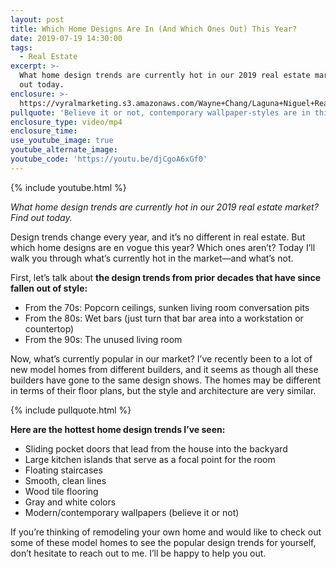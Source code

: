 ```yaml
---
layout: post
title: Which Home Designs Are In (And Which Ones Out) This Year?
date: 2019-07-19 14:30:00
tags:
  - Real Estate
excerpt: >-
  What home design trends are currently hot in our 2019 real estate market? Find
  out today.
enclosure: >-
  https://vyralmarketing.s3.amazonaws.com/Wayne+Chang/Laguna+Niguel+Real+Estate-+Design+Trends.mp4
pullquote: 'Believe it or not, contemporary wallpaper-styles are in this year.'
enclosure_type: video/mp4
enclosure_time:
use_youtube_image: true
youtube_alternate_image:
youtube_code: 'https://youtu.be/djCgoA6xGf0'
---
```


{% include youtube.html %}

*What home design trends are currently hot in our 2019 real estate market? Find out today.*

Design trends change every year, and it’s no different in real estate. But which home designs are en vogue this year? Which ones aren’t? Today I’ll walk you through what’s currently hot in the market—and what’s not.

First, let’s talk about **the design trends from prior decades that have since fallen out of style:**

* From the 70s: Popcorn ceilings, sunken living room conversation pits
* From the 80s: Wet bars (just turn that bar area into a workstation or countertop)
* From the 90s: The unused living room

Now, what’s currently popular in our market? I’ve recently been to a lot of new model homes from different builders, and it seems as though all these builders have gone to the same design shows. The homes may be different in terms of their floor plans, but the style and architecture are very similar.&nbsp;

{% include pullquote.html %}

**Here are the hottest home design trends I’ve seen:**

* Sliding pocket doors that lead from the house into the backyard
* Large kitchen islands that serve as a focal point for the room
* Floating staircases
* Smooth, clean lines
* Wood tile flooring
* Gray and white colors
* Modern/contemporary wallpapers (believe it or not)

If you’re thinking of remodeling your own home and would like to check out some of these model homes to see the popular design trends for yourself, don’t hesitate to reach out to me. I’ll be happy to help you out.<br>&nbsp;